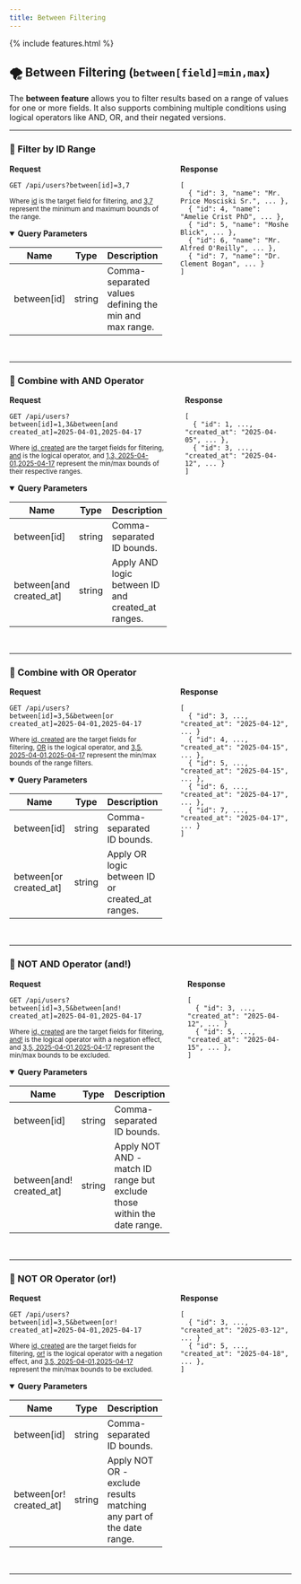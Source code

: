 ```yaml
---
title: Between Filtering
---
```


{% include features.html %}

## 🌪️ Between Filtering (`between[field]=min,max`)

The **between feature** allows you to filter results based on a range of values for one or more fields. It also supports combining multiple conditions using logical operators like AND, OR, and their negated versions.

---

### 🔹 Filter by ID Range

<div style="display: flex; gap: 2rem; align-items: flex-start;" class="language-http">

<div style="flex: 1;" class="highlight">
<strong>Request</strong>

<pre class="highlight"><code>GET /api/users?between[id]=3,7</code></pre>

<sup>Where <ins>id</ins> is the target field for filtering, and <ins>3,7</ins> represent the minimum and maximum bounds of the range.</sup>

<details open class="sup">
<summary><strong>Query Parameters</strong></summary>

| Name        | Type   | Description                                            |
|-------------|--------|--------------------------------------------------------|
| between[id] | string | Comma-separated values defining the min and max range. |
</details>

</div>

<div style="flex: 1;">
<strong>Response</strong>

<pre><code>[
  { "id": 3, "name": "Mr. Price Mosciski Sr.", ... },
  { "id": 4, "name": "Amelie Crist PhD", ... },
  { "id": 5, "name": "Moshe Blick", ... },
  { "id": 6, "name": "Mr. Alfred O'Reilly", ... },
  { "id": 7, "name": "Dr. Clement Bogan", ... }
]
</code></pre>
</div>

</div>

<br>

---

### 🔹 Combine with AND Operator

<div style="display: flex; gap: 2rem; align-items: flex-start;" class="language-http">

<div style="flex: 1;" class="highlight">
<strong>Request</strong>

<pre class="highlight"><code>GET /api/users?between[id]=1,3&amp;between[and created_at]=2025-04-01,2025-04-17</code></pre>

<sup>Where <ins>id, created</ins> are the target fields for filtering, <ins>and</ins> is the logical operator, and <ins>1,3, 2025-04-01,2025-04-17</ins> represent the min/max bounds of their respective ranges.</sup>

<details open class="sup">
<summary><strong>Query Parameters</strong></summary>

| Name                    | Type   | Description                                       |
|-------------------------|--------|---------------------------------------------------|
| between[id]             | string | Comma-separated ID bounds.                        |
| between[and created_at] | string | Apply AND logic between ID and created_at ranges. |
</details>

</div>

<div style="flex: 1;">
<strong>Response</strong>

<pre><code>[
  { "id": 1, ..., "created_at": "2025-04-05", ... },
  { "id": 3, ..., "created_at": "2025-04-12", ... }
]
</code></pre>
</div>

</div>

<br>

---

### 🔹 Combine with OR Operator

<div style="display: flex; gap: 2rem; align-items: flex-start;" class="language-http">

<div style="flex: 1;" class="highlight">
<strong>Request</strong>

<pre class="highlight"><code>GET /api/users?between[id]=3,5&amp;between[or created_at]=2025-04-01,2025-04-17</code></pre>

<sup>Where <ins>id, created</ins> are the target fields for filtering, <ins>OR</ins> is the logical operator, and <ins>3,5, 2025-04-01,2025-04-17</ins> represent the min/max bounds of the range filters.</sup>

<details open class="sup">
<summary><strong>Query Parameters</strong></summary>

| Name                   | Type   | Description                                     |
|------------------------|--------|-------------------------------------------------|
| between[id]            | string | Comma-separated ID bounds.                      |
| between[or created_at] | string | Apply OR logic between ID or created_at ranges. |
</details>

</div>

<div style="flex: 1;">
<strong>Response</strong>

<pre><code>[
  { "id": 3, ..., "created_at": "2025-04-12", ... }
  { "id": 4, ..., "created_at": "2025-04-15", ... },
  { "id": 5, ..., "created_at": "2025-04-15", ... },
  { "id": 6, ..., "created_at": "2025-04-17", ... },
  { "id": 7, ..., "created_at": "2025-04-17", ... }
]
</code></pre>
</div>

</div>

<br>

---

### 🔹 NOT AND Operator (and!)

<div style="display: flex; gap: 2rem; align-items: flex-start;" class="language-http">

<div style="flex: 1;" class="highlight">
<strong>Request</strong>

<pre class="highlight"><code>GET /api/users?between[id]=3,5&amp;between[and! created_at]=2025-04-01,2025-04-17</code></pre>

<sup>Where <ins>id, created</ins> are the target fields for filtering, <ins>and!</ins> is the logical operator with a negation effect, and <ins>3,5, 2025-04-01,2025-04-17</ins> represent the min/max bounds to be excluded.</sup>

<details open class="sup">
<summary><strong>Query Parameters</strong></summary>

| Name                     | Type   | Description                                                             |
|--------------------------|--------|-------------------------------------------------------------------------|
| between[id]              | string | Comma-separated ID bounds.                                              |
| between[and! created_at] | string | Apply NOT AND - match ID range but exclude those within the date range. |
</details>

</div>

<div style="flex: 1;">
<strong>Response</strong>

<pre><code>[
  { "id": 3, ..., "created_at": "2025-04-12", ... }
  { "id": 5, ..., "created_at": "2025-04-15", ... },
]
</code></pre>
</div>

</div>

<br>

---

### 🔹 NOT OR Operator (or!)

<div style="display: flex; gap: 2rem; align-items: flex-start;" class="language-http">

<div style="flex: 1;" class="highlight">
<strong>Request</strong>

<pre class="highlight"><code>GET /api/users?between[id]=3,5&amp;between[or! created_at]=2025-04-01,2025-04-17</code></pre>

<sup>Where <ins>id, created</ins> are the target fields for filtering, <ins>or!</ins> is the logical operator with a negation effect, and <ins>3,5, 2025-04-01,2025-04-17</ins> represent the min/max bounds to be excluded.</sup>

<details open class="sup">
<summary><strong>Query Parameters</strong></summary>

| Name                    | Type   | Description                                                         |
|-------------------------|--------|---------------------------------------------------------------------|
| between[id]             | string | Comma-separated ID bounds.                                          |
| between[or! created_at] | string | Apply NOT OR - exclude results matching any part of the date range. |
</details>

</div>

<div style="flex: 1;">
<strong>Response</strong>

<pre><code>[
  { "id": 3, ..., "created_at": "2025-03-12", ... }
  { "id": 5, ..., "created_at": "2025-04-18", ... },
]
</code></pre>
</div>

</div>

<br>

---
